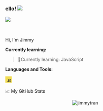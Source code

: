 ### ello! <img src="https://media.giphy.com/media/Vbtc9VG51NtzT1Qnv1/giphy.gif" width="25px">

![](https://visitor-badge.glitch.me/badge?page_id=Jimmy-Tran.jimmytran)

<br />

Hi, I'm Jimmy 
  
**Currently learning:**

> 📝Currently learning: JavaScript

**Languages and Tools:**  

<code><img height="20" src="https://raw.githubusercontent.com/github/explore/80688e429a7d4ef2fca1e82350fe8e3517d3494d/topics/javascript/javascript.png"></code>


📈 My GitHub Stats

<p align="center"> <img src="https://github-readme-stats.vercel.app/api?username=jimmy-tran&show_icons=true&theme=gotham" alt="jimmytran" />
